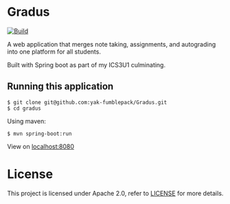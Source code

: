 # Gradus

[![Build](https://github.com/yak-fumblepack/Gradus/actions/workflows/build.yml/badge.svg)](https://github.com/yak-fumblepack/Gradus/actions/workflows/build.yml)

A web application that merges note taking, assignments, and autograding into one platform for all students. 

Built with Spring boot as part of my ICS3U1 culminating.

## Running this application

```shell
$ git clone git@github.com:yak-fumblepack/Gradus.git
$ cd gradus
```

Using maven:

```shell
$ mvn spring-boot:run
```

View on [localhost:8080](http://localhost:8080)

# License

This project is licensed under Apache 2.0, refer to [LICENSE](LICENSE) for more details.